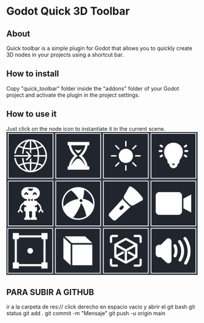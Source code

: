 # Godot Quick 3D Toolbar

## About
Quick toolbar is a simple plugin for Godot that allows you to quickly create 3D nodes in your projects using a shortcut bar.

## How to install
Copy "quick_toolbar" folder inside the "addons" folder of your Godot project and activate the plugin in the project settings.

## How to use it
Just click on the node icon to instantiate it in the current scene.
![Image](quick-toolbar.png "Quick Toolbar")

## PARA SUBIR A GITHUB
ir a la carpeta de res://
click derecho en espacio vacio y abrir el git bash
git status
git add .
git commit -m "Mensaje"
git push -u origin main
